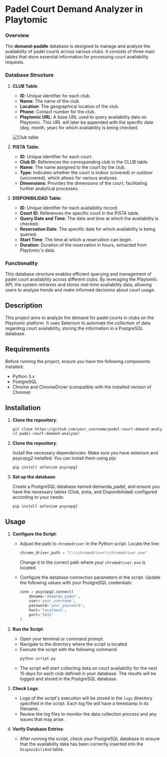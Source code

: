 # Padel Court Demand Analyzer in Playtomic

### Overview

The **demand-paddle** database is designed to manage and analyze the availability of padel courts across various clubs. It consists of three main tables that store essential information for processing court availability requests.

### Database Structure

1. **CLUB Table**:
   - **ID**: Unique identifier for each club.
   - **Name**: The name of the club.
   - **Location**: The geographical location of the club.
   - **Phone**: Contact number for the club.
   - **Playtomic URL**: A base URL used to query availability data on Playtomic. This URL will later be appended with the specific date (day, month, year) for which availability is being checked.

   ![Club table](images/1.png)


2. **PISTA Table**:
   - **ID**: Unique identifier for each court.
   - **Club ID**: References the corresponding club in the CLUB table.
   - **Name**: The name assigned to the court by the club.
   - **Type**: Indicates whether the court is indoor (covered) or outdoor (uncovered), which allows for various analyses.
   - **Dimensions**: Provides the dimensions of the court, facilitating further analytical processes.

3. **DISPONIBILIDAD Table**:
   - **ID**: Unique identifier for each availability record.
   - **Court ID**: References the specific court in the PISTA table.
   - **Query Date and Time**: The date and time at which the availability is checked.
   - **Reservation Date**: The specific date for which availability is being queried.
   - **Start Time**: The time at which a reservation can begin.
   - **Duration**: Duration of the reservation in hours, extracted from Playtomic's data.

### Functionality

This database structure enables efficient querying and management of padel court availability across different clubs. By leveraging the Playtomic API, the system retrieves and stores real-time availability data, allowing users to analyze trends and make informed decisions about court usage.


## Description

This project aims to analyze the demand for padel courts in clubs on the Playtomic platform. It uses Selenium to automate the collection of data regarding court availability, storing the information in a PostgreSQL database.

## Requirements

Before running the project, ensure you have the following components installed:

- Python 3.x
- PostgreSQL
- Chrome and ChromeDriver (compatible with the installed version of Chrome)

## Installation

1. **Clone the repository**:

   ```bash
   git clone https://github.com/your_username/padel-court-demand-analyzer.git
   cd padel-court-demand-analyzer

2. **Clone the repository**:

    Install the necessary dependencies: Make sure you have selenium and psycopg2 installed. You can install them using pip:

    ```bash
    pip install selenium psycopg2

2. **Set up the database**:

    Create a PostgreSQL database named demanda_padel, and ensure you have the necessary tables (Club, pista, and Disponibilidad) configured according to your needs:

    ```bash
    pip install selenium psycopg2

## Usage

1. **Configure the Script**:
   - Adjust the path to `chromedriver` in the Python script. Locate the line:
     ```python
     chrome_driver_path = "C:\\chromedriver\\chromedriver.exe"
     ```
     Change it to the correct path where your `chromedriver.exe` is located.

   - Configure the database connection parameters in the script. Update the following values with your PostgreSQL credentials:
     ```python
     conn = psycopg2.connect(
         dbname='demanda_padel',
         user='your_username',
         password='your_password',
         host='localhost',
         port='5432'
     )
     ```

2. **Run the Script**:
   - Open your terminal or command prompt.
   - Navigate to the directory where the script is located.
   - Execute the script with the following command:
     ```bash
     python script.py
     ```
   - The script will start collecting data on court availability for the next 15 days for each club defined in your database. The results will be logged and stored in the PostgreSQL database.

3. **Check Logs**:
   - Logs of the script's execution will be stored in the `logs` directory specified in the script. Each log file will have a timestamp in its filename.
   - Review the log files to monitor the data collection process and any issues that may arise.

4. **Verify Database Entries**:
   - After running the script, check your PostgreSQL database to ensure that the availability data has been correctly inserted into the `Disponibilidad` table.
